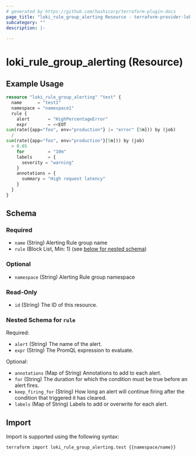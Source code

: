 ```yaml
---
# generated by https://github.com/hashicorp/terraform-plugin-docs
page_title: "loki_rule_group_alerting Resource - terraform-provider-loki"
subcategory: ""
description: |-
  
---
```


# loki_rule_group_alerting (Resource)



## Example Usage

```terraform
resource "loki_rule_group_alerting" "test" {
  name      = "test1"
  namespace = "namespace1"
  rule {
    alert       = "HighPercentageError"
    expr        = <<EOT
sum(rate({app="foo", env="production"} |= "error" [5m])) by (job)
  /
sum(rate({app="foo", env="production"}[5m])) by (job)
  > 0.05
    for         = "10m"
    labels      = {
      severity = "warning"
    }
    annotations = {
      summary = "High request latency"
    }
  }
}
```

<!-- schema generated by tfplugindocs -->
## Schema

### Required

- `name` (String) Alerting Rule group name
- `rule` (Block List, Min: 1) (see [below for nested schema](#nestedblock--rule))

### Optional

- `namespace` (String) Alerting Rule group namespace

### Read-Only

- `id` (String) The ID of this resource.

<a id="nestedblock--rule"></a>
### Nested Schema for `rule`

Required:

- `alert` (String) The name of the alert.
- `expr` (String) The PromQL expression to evaluate.

Optional:

- `annotations` (Map of String) Annotations to add to each alert.
- `for` (String) The duration for which the condition must be true before an alert fires.
- `keep_firing_for` (String) How long an alert will continue firing after the condition that triggered it has cleared.
- `labels` (Map of String) Labels to add or overwrite for each alert.

## Import

Import is supported using the following syntax:

```shell
terraform import loki_rule_group_alerting.test {{namespace/name}}
```
